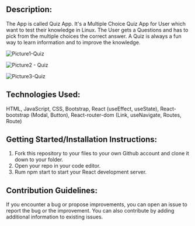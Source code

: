 ## Description:

The App is called Quiz App. It's a Multiple Choice Quiz App for User which want to test their knowledge in Linux. The User gets a Questions and has to pick from the multiple choices the correct answer. A Quiz is always a fun way to learn information and to improve the knowledge. 


![Picture1-Quiz](https://user-images.githubusercontent.com/63123554/157294248-e65e2a2c-aaa4-4eae-a6c8-86c47aa195bb.jpg)

![Picture2 - Quiz](https://user-images.githubusercontent.com/63123554/157294508-a106b6d2-9714-46ce-aaa6-1e7590497c92.jpg)

![Picture3-Quiz](https://user-images.githubusercontent.com/63123554/157294501-615a8638-f84c-47ed-9f6d-0025590ae2d5.jpg)

## Technologies Used: 

HTML, JavaScript, CSS, Bootstrap, React (useEffect, useState), React-bootstrap (Modal, Button), React-router-dom (Link, useNavigate, Routes, Route) 

## Getting Started/Installation Instructions:

1. Fork this repository to your files to your own Github account and clone it down to your folder.
2. Open your repo in your code editor.
3. Rum npm start to start your React development server.


## Contribution Guidelines:

If you encounter a bug or propose improvements, you can open an issue to report the bug or the improvement. You can also contribute by adding additional information to existing issues.



